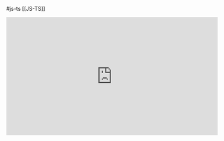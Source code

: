 #js-ts [[JS-TS]]

<iframe width="560" height="315" src="https://www.youtube.com/embed/vWtkUcsG2b4?start=898" title="YouTube video player" frameborder="0" allow="accelerometer; autoplay; clipboard-write; encrypted-media; gyroscope; picture-in-picture" allowfullscreen></iframe>
